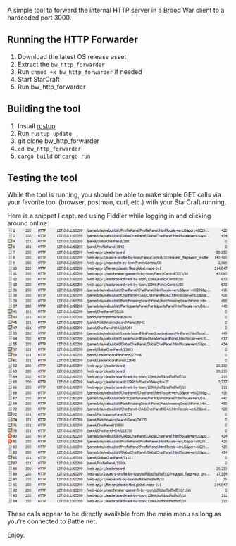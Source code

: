 A simple tool to forward the internal HTTP server in a Brood War client to a hardcoded port 3000.

## Running the HTTP Forwarder
1) Download the latest OS release asset
2) Extract the `bw_http_forwarder`
3) Run `chmod +x bw_http_forwarder` if needed
4) Start StarCraft
5) Run bw_http_forwarder

## Building the tool
1) Install [rustup](https://rustup.rs/)
2) Run `rustup update`
3) git clone bw_http_forwarder
4) `cd bw_http_forwarder`
5) `cargo build` or `cargo run`

## Testing the tool
While the tool is running, you should be able to make simple GET calls via your favorite tool (browser, postman, curl, etc.) with your StarCraft running.

Here is a snippet I captured using Fiddler while logging in and clicking around online:
![Fiddler snippet](https://raw.githubusercontent.com/Ezro/bw_http_forwarder/refs/heads/main/fiddler_snippet.png)

These calls appear to be directly available from the main menu as long as you're connected to Battle.net.

Enjoy.
